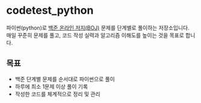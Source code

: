 # codetest_python 

파이썬(python)로 [백준 온라인 저지(BOJ)](https://www.acmicpc.net/) 문제를 단계별로 풀이하는 저장소입니다.  
매일 꾸준히 문제를 풀고, 코드 작성 실력과 알고리즘 이해도를 높이는 것을 목표로 합니다.

## 목표
- 백준 단계별 문제를 순서대로 파이썬으로 풀이
- 하루에 최소 1문제 이상 풀이 기록
- 작성한 코드를 체계적으로 정리 및 관리
